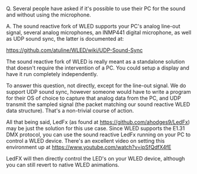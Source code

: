 Q. Several people have asked if it's possible to use their PC for the sound and without using the microphone.

A. The sound reactive fork of WLED supports your PC's analog line-out signal, several analog microphones, an INMP441 digital microphone, as well as UDP sound sync, the latter is documented at:

https://github.com/atuline/WLED/wiki/UDP-Sound-Sync

The sound reactive fork of WLED is really meant as a standalone solution that doesn't require the intervention of a PC. You could setup a display and have it run completely independently.

To answer this question, not directly, except for the line-out signal. We do support UDP sound sync, however someone would have to write a program for their OS of choice to capture that analog data from the PC, and UDP transmit the sampled signal (the packet matching our sound reactive WLED data structure). That's a non-trivial course of action.

All that being said, LedFx (as found at https://github.com/ahodges9/LedFx) may be just the solution for this use case. Since WLED supports the E1.31 DMX protocol, you can use the sound reactive LedFx running on your PC to control a WLED device. There's an excellent video on setting this environment up at https://www.youtube.com/watch?v=ipSfQdfX4fE

LedFX will then directly control the LED's on your WLED device, although you can still revert to native WLED animations.